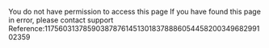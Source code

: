 You do not have permission to access this page If you have found this page in error, please contact support Reference:117560313785903878761451301837888605445820034968299102359